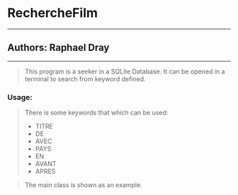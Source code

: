 # RechercheFilm 
---
## Authors: Raphael Dray
---
> This program is a seeker in a SQLite Database.
> It can be opened in a terminal to search from keyword defined.
### Usage:
> There is some keywords that which can be used:
> * TITRE
> * DE
> * AVEC
> * PAYS
> * EN
> * AVANT
> * APRES


> The main class is shown as an example.